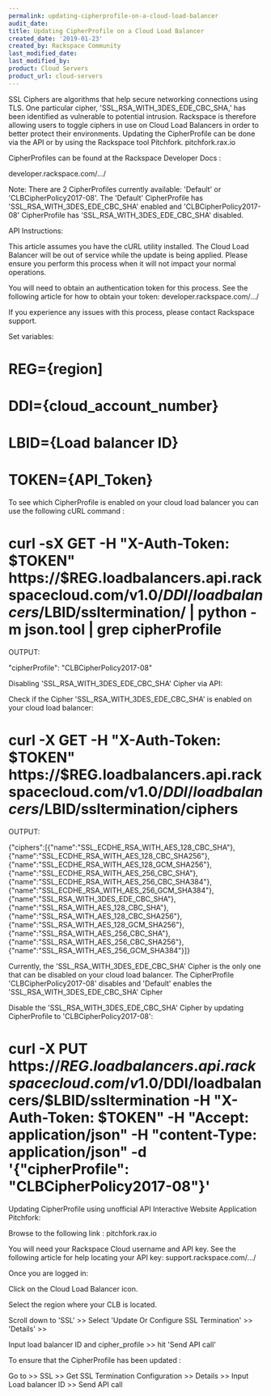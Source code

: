 ```yaml
---
permalink: updating-cipherprofile-on-a-cloud-load-balancer
audit_date:
title: Updating CipherProfile on a Cloud Load Balancer
created_date: '2019-01-23'
created_by: Rackspace Community
last_modified_date: 
last_modified_by: 
product: Cloud Servers
product_url: cloud-servers
--- 
```


SSL Ciphers are algorithms that help secure networking connections using TLS. One particular cipher, 'SSL_RSA_WITH_3DES_EDE_CBC_SHA,' has been identified as vulnerable to potential intrusion. Rackspace is therefore allowing users to toggle ciphers in use on Cloud Load Balancers in order to better protect their environments. Updating the CipherProfile can be done via the API or by using the Rackspace tool Pitchfork. pitchfork.rax.io

CipherProfiles can be found at the Rackspace Developer Docs :

developer.rackspace.com/.../ 

Note: There are 2 CipherProfiles currently available: 'Default' or 'CLBCipherPolicy2017-08'. The 'Default' CipherProfile has 'SSL_RSA_WITH_3DES_EDE_CBC_SHA' enabled and 'CLBCipherPolicy2017-08' CipherProfile has 'SSL_RSA_WITH_3DES_EDE_CBC_SHA' disabled.

API Instructions:

This article assumes you have the cURL utility installed. The Cloud Load Balancer will be out of service while the update is being applied. Please ensure you perform this process when it will not impact your normal operations.

You will need to obtain an authentication token for this process. See the following article for how to obtain your token: developer.rackspace.com/.../

If you experience any issues with this process, please contact Rackspace support.

Set variables:

# REG={region]

# DDI={cloud_account_number}

# LBID={Load balancer ID}

# TOKEN={API_Token}

To see which CipherProfile is enabled on your cloud load balancer you can use the following cURL command :

# curl -sX GET -H "X-Auth-Token: $TOKEN" https://$REG.loadbalancers.api.rackspacecloud.com/v1.0/$DDI/loadbalancers/$LBID/ssltermination/ | python -m json.tool | grep cipherProfile

OUTPUT:

"cipherProfile": "CLBCipherPolicy2017-08"

Disabling 'SSL_RSA_WITH_3DES_EDE_CBC_SHA' Cipher via API:

Check if the Cipher 'SSL_RSA_WITH_3DES_EDE_CBC_SHA' is enabled on your cloud load balancer:

# curl -X GET -H "X-Auth-Token: $TOKEN" https://$REG.loadbalancers.api.rackspacecloud.com/v1.0/$DDI/loadbalancers/$LBID/ssltermination/ciphers

OUTPUT: 

{"ciphers":[{"name":"SSL_ECDHE_RSA_WITH_AES_128_CBC_SHA"},{"name":"SSL_ECDHE_RSA_WITH_AES_128_CBC_SHA256"},{"name":"SSL_ECDHE_RSA_WITH_AES_128_GCM_SHA256"},{"name":"SSL_ECDHE_RSA_WITH_AES_256_CBC_SHA"},{"name":"SSL_ECDHE_RSA_WITH_AES_256_CBC_SHA384"},{"name":"SSL_ECDHE_RSA_WITH_AES_256_GCM_SHA384"},{"name":"SSL_RSA_WITH_3DES_EDE_CBC_SHA"},{"name":"SSL_RSA_WITH_AES_128_CBC_SHA"},{"name":"SSL_RSA_WITH_AES_128_CBC_SHA256"},{"name":"SSL_RSA_WITH_AES_128_GCM_SHA256"},{"name":"SSL_RSA_WITH_AES_256_CBC_SHA"},{"name":"SSL_RSA_WITH_AES_256_CBC_SHA256"},{"name":"SSL_RSA_WITH_AES_256_GCM_SHA384"}]}

Currently, the 'SSL_RSA_WITH_3DES_EDE_CBC_SHA' Cipher is the only one that can be disabled on your cloud load balancer. The CipherProfile 'CLBCipherPolicy2017-08' disables and 'Default' enables the 'SSL_RSA_WITH_3DES_EDE_CBC_SHA' Cipher

Disable the 'SSL_RSA_WITH_3DES_EDE_CBC_SHA' Cipher by updating CipherProfile to 'CLBCipherPolicy2017-08':

# curl -X PUT https://$REG.loadbalancers.api.rackspacecloud.com/v1.0/$DDI/loadbalancers/$LBID/ssltermination -H "X-Auth-Token: $TOKEN" -H "Accept: application/json" -H "content-Type: application/json" -d '{"cipherProfile": "CLBCipherPolicy2017-08"}'

Updating CipherProfile using unofficial API Interactive Website Application Pitchfork:

Browse to the following link : pitchfork.rax.io

You will need your Rackspace Cloud username and API key. See the following article for help locating your API key: support.rackspace.com/.../

Once you are logged in:

Click on the Cloud Load Balancer icon.

Select the region where your CLB is located.

Scroll down to 'SSL' >> Select 'Update Or Configure SSL Termination' >> 'Details' >>

Input load balancer ID and cipher_profile >> hit 'Send API call'

To ensure that the CipherProfile has been updated :

Go to >> SSL >> Get SSL Termination Configuration >> Details >> Input Load balancer ID >> Send API call
